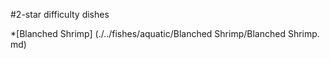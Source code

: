 #2-star difficulty dishes

*[Blanched Shrimp] (./../fishes/aquatic/Blanched Shrimp/Blanched Shrimp. md)